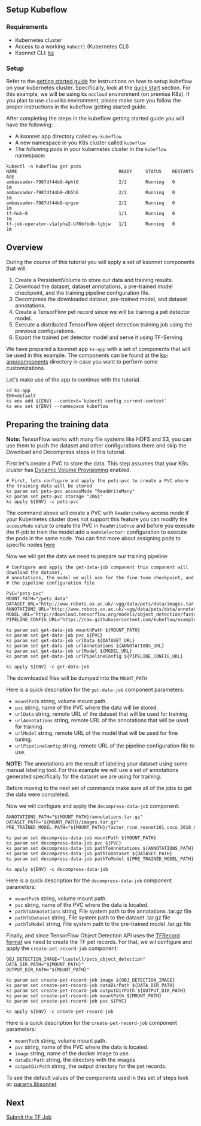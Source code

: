 ## Setup Kubeflow
### Requirements

 - Kubernetes cluster
 - Access to a working `kubectl` (Kubernetes CLI)
 - Ksonnet CLI: [ks](https://ksonnet.io/)

### Setup
Refer to the [getting started guide](https://www.kubeflow.org/docs/started/getting-started) for instructions on how to setup kubeflow on your kubernetes cluster. Specifically, look at the [quick start](https://www.kubeflow.org/docs/started/getting-started/#quick-start) section.
For this example, we will be using ks `nocloud` environment (on premise K8s). If you plan to use `cloud` ks environment, please make sure you follow the proper instructions in the kubeflow getting started guide.

After completing the steps in the kubeflow getting started guide you will have the following:
- A ksonnet app directory called `my-kubeflow` 
- A new namespace in you K8s cluster called `kubeflow`
- The following pods in your kubernetes cluster in the `kubeflow` namespace:
```
kubectl -n kubeflow get pods
NAME                                      READY     STATUS    RESTARTS   AGE
ambassador-7987df44b9-4pht8               2/2       Running   0          1m
ambassador-7987df44b9-dh5h6               2/2       Running   0          1m
ambassador-7987df44b9-qrgsm               2/2       Running   0          1m
tf-hub-0                                  1/1       Running   0          1m
tf-job-operator-v1alpha2-b76bfbdb-lgbjw   1/1       Running   0          1m
```

## Overview

During the course of this tutorial you will apply a set of ksonnet components that will:

1. Create a PersistentVolume to store our data and training results.
2. Download the dataset, dataset annotations, a pre-trained model checkpoint, and the training pipeline configuration file.
3. Decompress the downloaded dataset, pre-trained model, and dataset annotations.
4. Create a TensorFlow pet record since we will be training a pet detector model.
5. Execute a distributed TensorFlow object detection training job using the previous configurations.
6. Export the trained pet detector model and serve it using TF-Serving

We have prepared a ksonnet app `ks-app` with a set of components that will be used in this example.
The components can be found at the [ks-app/components](./ks-app/components) directory in case you want to perform some
customizations.

Let's make use of the app to continue with the tutorial.

```
cd ks-app
ENV=default
ks env add ${ENV} --context=`kubectl config current-context`
ks env set ${ENV} --namespace kubeflow
```

## Preparing the training data

**Note:** TensorFlow works with many file systems like HDFS and S3, you can use
them to push the dataset and other configurations there and skip the Download and Decompress steps in this tutorial.

First let's create a PVC to store the data. This step assumes that your K8s cluster has [Dynamic Volume Provisioning](https://kubernetes.io/docs/concepts/storage/dynamic-provisioning/) enabled.

```
# First, lets configure and apply the pets-pvc to create a PVC where the training data will be stored
ks param set pets-pvc accessMode "ReadWriteMany"
ks param set pets-pvc storage "20Gi"
ks apply ${ENV} -c pets-pvc
```

The command above will create a PVC with `ReadWriteMany` access mode if your Kubernetes cluster
does not support this feature you can modify the `accessMode` value to create the PVC in `ReadWriteOnce`
and before you execute the tf-job to train the model add a `nodeSelector:` configuration to execute the pods
in the same node. You can find more about assigning pods to specific nodes [here](https://kubernetes.io/docs/concepts/configuration/assign-pod-node/)

Now we will get the data we need to prepare our training pipeline:

```
# Configure and apply the get-data-job component this component will download the dataset,
# annotations, the model we will use for the fine tune checkpoint, and
# the pipeline configuration file

PVC="pets-pvc"
MOUNT_PATH="/pets_data"
DATASET_URL="http://www.robots.ox.ac.uk/~vgg/data/pets/data/images.tar.gz"
ANNOTATIONS_URL="http://www.robots.ox.ac.uk/~vgg/data/pets/data/annotations.tar.gz"
MODEL_URL="http://download.tensorflow.org/models/object_detection/faster_rcnn_resnet101_coco_2018_01_28.tar.gz"
PIPELINE_CONFIG_URL="https://raw.githubusercontent.com/kubeflow/examples/master/object_detection/conf/faster_rcnn_resnet101_pets.config"

ks param set get-data-job mounthPath ${MOUNT_PATH}
ks param set get-data-job pvc ${PVC}
ks param set get-data-job urlData ${DATASET_URL}
ks param set get-data-job urlAnnotations ${ANNOTATIONS_URL}
ks param set get-data-job urlModel ${MODEL_URL}
ks param set get-data-job urlPipelineConfig ${PIPELINE_CONFIG_URL}

ks apply ${ENV} -c get-data-job
```
The downloaded files will be dumped into the `MOUNT_PATH`

Here is a quick description for the `get-data-job` component parameters:

- `mountPath` string, volume mount path.
- `pvc` string, name of the PVC where the data will be stored.
- `urlData` string, remote URL of the dataset that will be used for training.
- `urlAnnotations` string, remote URL of the annotations that will be used for training.
- `urlModel` string, remote URL of the model that will be used for fine tuning.
- `urlPipelineConfig` string, remote URL of the pipeline configuration file to use.

**NOTE:** The annotations are the result of labeling your dataset using some manual labeling tool. For this example we will use
a set of annotations generated specifically for the dataset we are using for training.

Before moving to the next set of commands make sure all of the jobs to get the data were completed.

Now we will configure and apply the `decompress-data-job` component:

```
ANNOTATIONS_PATH="${MOUNT_PATH}/annotations.tar.gz"
DATASET_PATH="${MOUNT_PATH}/images.tar.gz"
PRE_TRAINED_MODEL_PATH="${MOUNT_PATH}/faster_rcnn_resnet101_coco_2018_01_28.tar.gz"

ks param set decompress-data-job mountPath ${MOUNT_PATH}
ks param set decompress-data-job pvc ${PVC}
ks param set decompress-data-job pathToAnnotations ${ANNOTATIONS_PATH}
ks param set decompress-data-job pathToDataset ${DATASET_PATH}
ks param set decompress-data-job pathToModel ${PRE_TRAINED_MODEL_PATH}

ks apply ${ENV} -c decompress-data-job
```

Here is a quick description for the `decompress-data-job` component parameters:

- `mountPath` string, volume mount path.
- `pvc` string, name of the PVC where the data is located.
- `pathToAnnotations` string, File system path to the annotations .tar.gz file
- `pathToDataset` string, File system path to the dataset .tar.gz file
- `pathToModel` string, File system path to the pre-trained model .tar.gz file

Finally, and since TensorFlow Object Detection API uses the [TFRecord format](https://www.tensorflow.org/api_guides/python/python_io#tfrecords_format_details)
we need to create the TF pet records. For that, we wil configure and apply the `create-pet-record-job` component:

```
OBJ_DETECTION_IMAGE="lcastell/pets_object_detection"
DATA_DIR_PATH="${MOUNT_PATH}"
OUTPUT_DIR_PATH="${MOUNT_PATH}"

ks param set create-pet-record-job image ${OBJ_DETECTION_IMAGE}
ks param set create-pet-record-job dataDirPath ${DATA_DIR_PATH}
ks param set create-pet-record-job outputDirPath ${OUTPUT_DIR_PATH}
ks param set create-pet-record-job mountPath ${MOUNT_PATH}
ks param set create-pet-record-job pvc ${PVC}

ks apply ${ENV} -c create-pet-record-job
```

Here is a quick description for the `create-pet-record-job` component parameters:

- `mountPath` string, volume mount path.
- `pvc` string, name of the PVC where the data is located.
- `image` string, name of the docker image to use.
- `dataDirPath` string, the directory with the images
- `outputDirPath` string, the output directory for the pet records.

To see the default values of the components used in this set of steps look at: [params.libsonnet](./ks-app/components/params.libsonnet)

## Next
[Submit the TF Job](submit_job.md)
